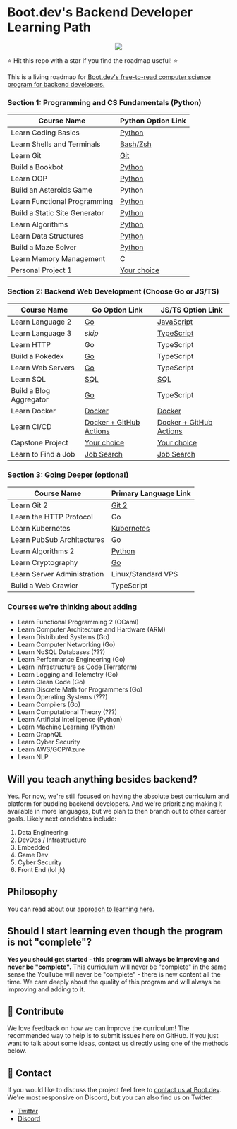 # Boot.dev's Backend Developer Learning Path

<p align="center">
  <img src="https://github.com/bootdotdev/bootdev/assets/4583705/7a1184f1-bb43-45fa-a363-f18f8309056f" />
</p>

⭐ Hit this repo with a star if you find the roadmap useful! ⭐

This is a living roadmap for [Boot.dev's free-to-read computer science program for backend developers.](https://boot.dev)

### Section 1: Programming and CS Fundamentals (Python)

| Course Name                   | Python Option Link                                                       |
| ----------------------------- | ------------------------------------------------------------------------ |
| Learn Coding Basics           | [Python](https://www.boot.dev/courses/learn-python)                      |
| Learn Shells and Terminals    | [Bash/Zsh](https://www.boot.dev/courses/learn-shells-and-terminals)      |
| Learn Git                     | [Git](https://www.boot.dev/courses/learn-git)                            |
| Build a Bookbot               | [Python](https://www.boot.dev/courses/build-bookbot)                     |
| Learn OOP                     | [Python](https://www.boot.dev/courses/learn-object-oriented-programming) |
| Build an Asteroids Game       | Python                                                                   |
| Learn Functional Programming  | [Python](https://www.boot.dev/courses/learn-functional-programming)      |
| Build a Static Site Generator | [Python](https://www.boot.dev/courses/build-static-site-generator)       |
| Learn Algorithms              | [Python](https://www.boot.dev/courses/learn-algorithms)                  |
| Learn Data Structures         | [Python](https://www.boot.dev/courses/learn-data-structures)             |
| Build a Maze Solver           | [Python](https://www.boot.dev/courses/build-maze-solver-python)          |
| Learn Memory Management       | C                                                                        |
| Personal Project 1            | [Your choice](https://www.boot.dev/courses/build-personal-project-1)     |

### Section 2: Backend Web Development (Choose Go or JS/TS)

| Course Name             | Go Option Link                                                  | JS/TS Option Link                                               |
| ----------------------- | --------------------------------------------------------------- | --------------------------------------------------------------- |
| Learn Language 2        | [Go](https://boot.dev/courses/learn-golang)                     | [JavaScript](https://boot.dev/courses/learn-javascript)         |
| Learn Language 3        | *skip*                                                          | [TypeScript](https://boot.dev/courses/learn-typescript)         |
| Learn HTTP              | Go                                                              | TypeScript                                                      |
| Build a Pokedex         | [Go](https://boot.dev/courses/build-pokedex-cli)                | TypeScript                                                      |
| Learn Web Servers       | [Go](https://boot.dev/courses/learn-web-servers)                | TypeScript                                                      |
| Learn SQL               | [SQL](https://boot.dev/courses/learn-sql)                       | [SQL](https://boot.dev/courses/learn-sql)                       |
| Build a Blog Aggregator | [Go](https://boot.dev/courses/build-blog-aggregator)            | TypeScript                                                      |
| Learn Docker            | [Docker](https://boot.dev/courses/learn-docker)                 | [Docker](https://boot.dev/courses/learn-docker)                 |
| Learn CI/CD             | [Docker + GitHub Actions](https://boot.dev/courses/learn-ci-cd) | [Docker + GitHub Actions](https://boot.dev/courses/learn-ci-cd) |
| Capstone Project        | [Your choice](https://boot.dev/courses/build-capstone-project)  | [Your choice](https://boot.dev/courses/build-capstone-project)  |
| Learn to Find a Job     | [Job Search](https://www.boot.dev/courses/learn-job-search)     | [Job Search](https://www.boot.dev/courses/learn-job-search)     |

### Section 3: Going Deeper (optional)

| Course Name                 | Primary Language Link                                        |
| --------------------------- | ------------------------------------------------------------ |
| Learn Git 2                 | [Git 2](https://www.boot.dev/courses/learn-git-2)            |
| Learn the HTTP Protocol     | Go                                                           |
| Learn Kubernetes            | [Kubernetes](https://www.boot.dev/courses/learn-kubernetes)  |
| Learn PubSub Architectures  | [Go](https://www.boot.dev/courses/learn-pub-sub)             |
| Learn Algorithms 2          | [Python](https://boot.dev/courses/learn-advanced-algorithms) |
| Learn Cryptography          | [Go](https://boot.dev/courses/learn-cryptography)            |
| Learn Server Administration | Linux/Standard VPS                                           |
| Build a Web Crawler         | TypeScript                                                   |

### Courses we're thinking about adding

* Learn Functional Programming 2 (OCaml)
* Learn Computer Architecture and Hardware (ARM)
* Learn Distributed Systems (Go)
* Learn Computer Networking (Go)
* Learn NoSQL Databases (???)
* Learn Performance Engineering (Go)
* Learn Infrastructure as Code (Terraform)
* Learn Logging and Telemetry (Go)
* Learn Clean Code (Go)
* Learn Discrete Math for Programmers (Go)
* Learn Operating Systems (???)
* Learn Compilers (Go)
* Learn Computational Theory (???)
* Learn Artificial Intelligence (Python)
* Learn Machine Learning (Python)
* Learn GraphQL
* Learn Cyber Security
* Learn AWS/GCP/Azure
* Learn NLP

## Will you teach anything besides backend?

Yes. For now, we're still focused on having the absolute best curriculum and platform for budding backend developers. And we're prioritizing making it available in more languages, but we plan to then branch out to other career goals. Likely next candidates include:

1. Data Engineering
2. DevOps / Infrastructure
3. Embedded
4. Game Dev
5. Cyber Security
6. Front End (lol jk)

## Philosophy

You can read about our [approach to learning here](https://blog.boot.dev/about/).

## Should I start learning even though the program is not "complete"?

**Yes you should get started - this program will always be improving and never be "complete".** This curriculum will never be "complete" in the same sense the YouTube will never be "complete" - there is new content all the time. We care deeply about the quality of this program and will always be improving and adding to it.

## 👏 Contribute

We love feedback on how we can improve the curriculum! The recommended way to help is to submit issues here on GitHub. If you just want to talk about some ideas, contact us directly using one of the methods below.

## 💬 Contact

If you would like to discuss the project feel free to [contact us at Boot.dev](https://blog.boot.dev/contact/). We're most responsive on Discord, but you can also find us on Twitter.

* [Twitter](https://twitter.com/bootdotdev)
* [Discord](https://boot.dev/community)
